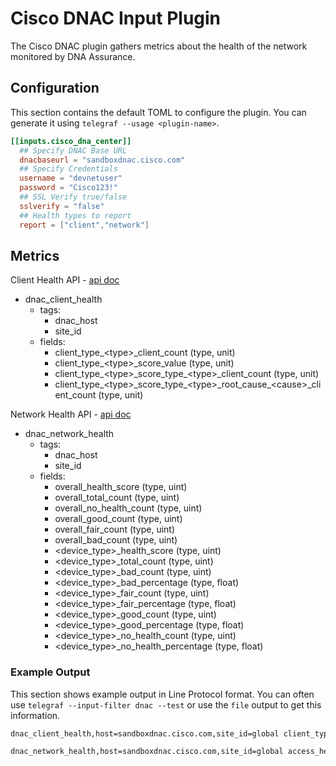 # Cisco DNAC Input Plugin

The Cisco DNAC plugin gathers metrics about the health of the network monitored
by DNA Assurance.

## Configuration

This section contains the default TOML to configure the plugin.  You can
generate it using `telegraf --usage <plugin-name>`.

```toml
[[inputs.cisco_dna_center]]
  ## Specify DNAC Base URL
  dnacbaseurl = "sandboxdnac.cisco.com"
  ## Specify Credentials
  username = "devnetuser"
  password = "Cisco123!"
  ## SSL Verify true/false
  sslverify = "false"
  ## Health types to report
  report = ["client","network"]
```

## Metrics

Client Health API -
[api doc](https://developer.cisco.com/docs/dna-center/#!get-overall-client-health)

- dnac_client_health
  - tags:
    - dnac_host
    - site_id
  - fields:
    - client_type_\<type\>_client_count (type, unit)
    - client_type_\<type\>_score_value (type, unit)
    - client_type_\<type\>_score_type\_\<type\>_client_count (type, unit)
    - client_type_\<type\>_score_type\_\<type>_root_cause\_\<cause\>_client_count (type, unit)

Network Health API -
[api doc](https://developer.cisco.com/docs/dna-center/#!get-overall-network-health)

- dnac_network_health
  - tags:
    - dnac_host
    - site_id
  - fields:
    - overall_health_score (type, uint)
    - overall_total_count (type, uint)
    - overall_no_health_count (type, uint)
    - overall_good_count (type, uint)
    - overall_fair_count (type, uint)
    - overall_bad_count (type, uint)
    - \<device_type\>_health_score (type, uint)
    - \<device_type\>_total_count (type, uint)
    - \<device_type\>_bad_count (type, uint)
    - \<device_type\>_bad_percentage (type, float)
    - \<device_type\>_fair_count (type, uint)
    - \<device_type\>_fair_percentage (type, float)
    - \<device_type\>_good_count (type, uint)
    - \<device_type\>_good_percentage (type, float)
    - \<device_type\>_no_health_count (type, uint)
    - \<device_type\>_no_health_percentage (type, float)

### Example Output

This section shows example output in Line Protocol format.  You can often use
`telegraf --input-filter dnac --test` or use the `file` output to get
this information.

```sh
dnac_client_health,host=sandboxdnac.cisco.com,site_id=global client_type_wired_score_type_idle_client_count=0i,client_type_wired_score_type_new_client_count=0i,client_type_wireless_client_count=0i,client_type_wireless_score_type_fair_client_count=0i,client_type_wireless_score_type_good_client_count=0i,client_type_wireless_score_value=-1i,client_type_wireless_score_type_idle_client_count=0i,client_type_wireless_score_type_nodata_client_count=0i,client_type_wireless_score_type_new_client_count=0i,client_type_all_score_value=-1i,client_type_wired_client_count=0i,client_type_wired_score_type_good_client_count=0i,client_type_wired_score_type_nodata_client_count=0i,client_type_all_client_count=0i,client_type_wired_score_value=-1i,client_type_wired_score_type_poor_client_count=0i,client_type_wired_score_type_fair_client_count=0i,client_type_wireless_score_type_poor_client_count=0i 1644440389000000000

dnac_network_health,host=sandboxdnac.cisco.com,site_id=global access_health_score=100i,access_bad_percentage=0,access_fair_count=0,distribution_good_percentage=100,wlc_bad_count=0,wlc_bad_percentage=0,overall_fair_count=0i,distribution_health_score=100i,distribution_bad_count=0,distribution_fair_count=0,wlc_fair_percentage=0,access_bad_count=0,distribution_total_count=1i,distribution_bad_percentage=0,distribution_fair_percentage=0,overall_bad_count=0,overall_health_score=75i,access_fair_percentage=0,wlc_fair_count=0,wlc_good_count=0i,access_total_count=2i,access_good_count=2i,access_good_percentage=100,distribution_good_count=1i,wlc_total_count=1i,overall_total_count=4i,overall_good_count=3i,wlc_health_score=0i,wlc_good_percentage=0 1644440376000000000
```
